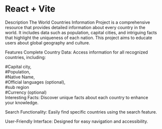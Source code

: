 # React + Vite
Description
The World Countries Information Project is a comprehensive resource that provides detailed information about every country in the world. It includes data such as population, capital cities, and intriguing facts that highlight the uniqueness of each nation. This project aims to educate users about global geography and culture.

Features
Complete Country Data: Access information for all recognized countries, including:

#Capital city,                                                                                                                                                                                                         
#Population,                                                                                                                                                                                                     
#Native Name,                                                                                                                                                                                                          
#Official languages (optional),                                                                                                                                                                                        
#sub region                        
#Currency (optional)                                                           
Interesting Facts: Discover unique facts about each country to enhance your knowledge.

Search Functionality: Easily find specific countries using the search feature.

User-Friendly Interface: Designed for easy navigation and accessibility.
